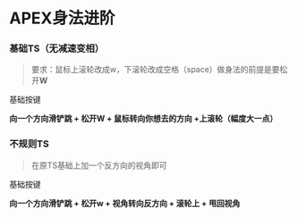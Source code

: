 # APEX身法进阶

### 基础TS（无减速变相）

> 要求：鼠标上滚轮改成w，下滚轮改成空格（space）做身法的前提是要松开**W**

基础按键

**向一个方向滑铲跳 + 松开W + 鼠标转向你想去的方向 +上滚轮（幅度大一点）**



### 不规则TS

> 在原TS基础上加一个反方向的视角即可

基础按键

**向一个方向滑铲跳 + 松开w + 视角转向反方向 + 滚轮上 + 甩回视角**